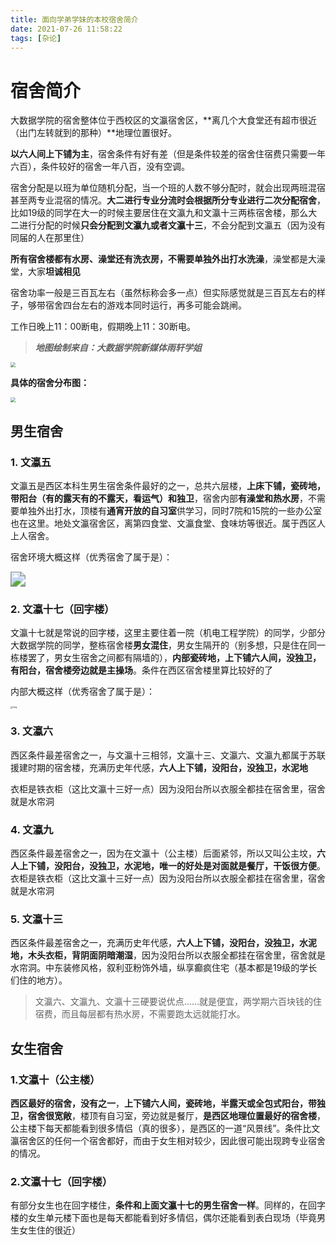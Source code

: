 ```yaml
---
title: 面向学弟学妹的本校宿舍简介
date: 2021-07-26 11:58:22
tags: [杂论]
---
```




# 宿舍简介

大数据学院的宿舍整体位于西校区的文瀛宿舍区，**离几个大食堂还有超市很近（出门左转就到的那种）**地理位置很好。

**以六人间上下铺为主**，宿舍条件有好有差（但是条件较差的宿舍住宿费只需要一年六百），条件较好的宿舍一年八百，没有空调。

<!--more-->

宿舍分配是以班为单位随机分配，当一个班的人数不够分配时，就会出现两班混宿甚至两专业混宿的情况。**大二进行专业分流时会根据所分专业进行二次分配宿舍**，比如19级的同学在大一的时候主要居住在文瀛九和文瀛十三两栋宿舍楼，那么大二进行分配的时候**只会分配到文瀛九或者文瀛十三**，不会分配到文瀛五（因为没有同届的人在那里住）

**所有宿舍楼都有水房、澡堂还有洗衣房，不需要单独外出打水洗澡**，澡堂都是大澡堂，大家**坦诚相见**

宿舍功率一般是三百瓦左右（虽然标称会多一点）但实际感觉就是三百瓦左右的样子，够带宿舍四台左右的游戏本同时运行，再多可能会跳闸。

工作日晚上11：00断电，假期晚上11：30断电。

> ***地图绘制来自：大数据学院新媒体雨轩学姐***

<img src="https://i.loli.net/2021/07/26/IxBVrnSMsqkKY2p.png" style="zoom: 50%;" />

**具体的宿舍分布图：**

<img src="https://i.loli.net/2021/07/26/9nXyoL5IWxGMBFZ.png" style="zoom:50%;" />

## 男生宿舍

### 1. 文瀛五

​	文瀛五是西区本科生男生宿舍条件最好的之一，总共六层楼，**上床下铺，瓷砖地，带阳台（有的露天有的不露天，看运气）和独卫**，宿舍内部**有澡堂和热水房**，不需要单独外出打水，顶楼有**通宵开放的自习室**供学习，同时7院和15院的一些办公室也在这里。地处文瀛宿舍区，离第四食堂、文瀛食堂、食味坊等很近。属于西区人上人宿舍。

宿舍环境大概这样（优秀宿舍了属于是）：

<img src="https://i.loli.net/2021/07/26/iyW5jHlV6atcEFq.png" style="zoom:150%;" />

### 2. 文瀛十七（回字楼）

​	文瀛十七就是常说的回字楼，这里主要住着一院（机电工程学院）的同学，少部分大数据学院的同学，整栋宿舍楼**男女混住**，男女生隔开的（别多想，只是住在同一栋楼罢了，男女生宿舍之间都有隔墙的），**内部瓷砖地，上下铺六人间，没独卫，有阳台，宿舍楼旁边就是主操场**。条件在西区宿舍楼里算比较好的了

内部大概这样（优秀宿舍了属于是）：

<img src="https://i.loli.net/2021/07/26/C4U8KuWXcox1LaT.jpg" alt="img" style="zoom:25%;" />

### 3. 文瀛六

西区条件最差宿舍之一，与文瀛十三相邻，文瀛十三、文瀛六、文瀛九都属于苏联援建时期的宿舍楼，充满历史年代感，**六人上下铺，没阳台，没独卫，水泥地**

衣柜是铁衣柜（这比文瀛十三好一点）因为没阳台所以衣服全都挂在宿舍里，宿舍就是水帘洞

### 4. 文瀛九

西区条件最差宿舍之一，因为在文瀛十（公主楼）后面紧邻，所以又叫公主坟，**六人上下铺，没阳台，没独卫，水泥地，唯一的好处是对面就是餐厅，干饭很方便**。衣柜是铁衣柜（这比文瀛十三好一点）因为没阳台所以衣服全都挂在宿舍里，宿舍就是水帘洞

### 5. 文瀛十三

西区条件最差宿舍之一，充满历史年代感，**六人上下铺，没阳台，没独卫，水泥地，木头衣柜，背阴面阴暗潮湿**，因为没阳台所以衣服全都挂在宿舍里，宿舍就是水帘洞。中东装修风格，叙利亚粉饰外墙，纵享癫疯住宅（基本都是19级的学长们住的地方）。

> 文瀛六、文瀛九、文瀛十三硬要说优点……就是便宜，两学期六百块钱的住宿费，而且每层都有热水房，不需要跑太远就能打水。

## 女生宿舍

### 1.文瀛十（公主楼）

**西区最好的宿舍，没有之一**，**上下铺六人间，瓷砖地，半露天或全包式阳台，带独卫，宿舍很宽敞**，楼顶有自习室，旁边就是餐厅，**是西区地理位置最好的宿舍楼**，公主楼下每天都能看到很多情侣（真的很多），是西区的一道“风景线”。条件比文瀛宿舍区的任何一个宿舍都好，而由于女生相对较少，因此很可能出现跨专业宿舍的情况。

### 2.文瀛十七（回字楼）

有部分女生也在回字楼住，**条件和上面文瀛十七的男生宿舍一样**。同样的，在回字楼的女生单元楼下面也是每天都能看到好多情侣，偶尔还能看到表白现场（毕竟男生女生住的很近）
